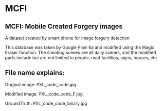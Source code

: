 # MCFI
## MCFI: Mobile Created Forgery images
  
A dataset created by smart phone for image forgery  detection

This database was taken by Google Pixel 6a and modified using the Magic Eraser function. The shooting scenes are all daily scenes, and the modified parts include but are not limited to people, road facilities, signs, houses, etc.

## File name explains: 
 Original image: PXL_code_code.jpg
 
 Modified image: PXL_code_code_F.jpg

 GroundTruth: PXL_code_code_binary.jpg
